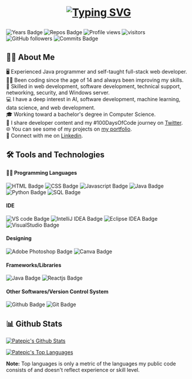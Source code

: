 <h1 align="center"> 

[![Typing SVG](https://readme-typing-svg.herokuapp.com?size=36&center=true&vCenter=true&width=500&lines=Hey+There;I'm+Patrick+(He%2FThey))](https://git.io/typing-svg)

</h1>


![Years Badge](https://badges.pufler.dev/years/Patepic?&style=flat&color=black&labelColor=purple) ![Repos Badge](https://badges.pufler.dev/repos/Patepic?&style=flat&color=black&labelColor=indigo) ![Profile views](https://gpvc.arturio.dev/Patepic) ![visitors](https://visitor-badge-reloaded.herokuapp.com/badge?page_id=Patepic&lcolor=red&color=black) ![GitHub followers](https://img.shields.io/github/followers/Patepic?label=Followers&style=flat&color=black&labelColor=blue) ![Commits Badge](https://badges.pufler.dev/commits/yearly/Patepic?&style=flat&color=black&labelColor=magenta)

## 🙋‍♂️ About Me

<p>
  🖥 Experienced Java programmer and self-taught full-stack web developer.<br/>
  👨‍💻 Been coding since the age of 14 and always been improving my skills.<br/>
  📱 Skilled in web development, software development, technical support, networking, security, and Windows server.<br/>
  💻 I have a deep interest in AI, software development, machine learning, data science, and web development.<br/>
  🎓 Working toward a bachelor's degree in Computer Science.<br/>
  🤖 I share developer content and my #100DaysOfCode journey on <a href="https://twitter.com/PatricksCode">Twitter</a>.<br/>
  🌐 You can see some of my projects on <a href="https://patrickcoulter.me">my portfolio</a>.<br/>
  🔗 Connect with me on <a href="https://www.linkedin.com/in/patrick-coulter-0582a3211/">Linkedin</a>.
</p>


## 🛠️ Tools and Technologies 

#### 👨‍💻 Programming Languages

![HTML Badge](https://img.shields.io/badge/-HTML-E34F26?style=flat&labelColor=black&logo=html5&logoColor=E34F26) ![CSS Badge](https://img.shields.io/badge/-CSS-1572B6?style=flat&labelColor=black&logo=css3&logoColor=1572B6) ![Javascript Badge](https://img.shields.io/badge/-Javascript-F7DF1E?style=flat&labelColor=black&logo=javascript&logoColor=F7DF1E) ![Java Badge](https://img.shields.io/badge/-Java-007396?style=flat&labelColor=black&logo=java&logoColor=007396) ![Python Badge](https://img.shields.io/badge/-Python-3776AB?style=flat&labelColor=black&logo=python&logoColor=3776AB) ![SQL Badge](https://img.shields.io/badge/-SQL-4479A1?style=flat&labelColor=black&logo=MySQL&logoColor=4479A1) 

####  IDE
![VS code Badge](https://img.shields.io/badge/-VS_code-007ACC?style=flat&labelColor=black&logo=VisualStudioCode&logoColor=007ACC) ![IntelliJ IDEA Badge](https://img.shields.io/badge/-IntelliJ_IDEA-FD305B?style=flat&labelColor=black&logo=IntelliJIDEA&logoColor=white) ![Eclipse IDEA Badge](https://img.shields.io/badge/-Eclipse-F37626?style=flat&labelColor=black&logo=Eclipse&logoColor=white) ![VisualStudio Badge](https://img.shields.io/badge/-VisualStudio-5C2D91?style=flat&labelColor=black&logo=VisualStudio&logoColor=5C2D91)

#### Designing 
![Adobe Photoshop Badge](https://img.shields.io/badge/-Adobe_Photoshop-31A8FF?style=flat&labelColor=black&logo=AdobePhotoshop&logoColor=31A8FF) ![Canva Badge](https://img.shields.io/badge/-Canva-00C4CC?style=flat&labelColor=black&logo=Canva&logoColor=00C4CC)

#### Frameworks/Libraries
![Java Badge](https://img.shields.io/badge/-JavaFX-007396?style=flat&labelColor=black&logo=java&logoColor=007396) ![Reactjs Badge](https://img.shields.io/badge/-React-61DAFB?style=flat&labelColor=black&logo=react&logoColor=61DAFB)

#### Other Softwares/Version Control System
![Github Badge](https://img.shields.io/badge/-Github-black?style=flat&labelColor=black&logo=Github&logoColor=white) ![Git Badge](https://img.shields.io/badge/-Git-F05032?style=flat&labelColor=black&logo=Git&logoColor=F05032)



## 📊 Github Stats

<a href="https://github.com/anuraghazra/github-readme-stats"><img alt="Patepic's Github Stats" src="https://github-readme-stats.vercel.app/api?username=Patepic&show_icons=true&count_private=true&theme=react&hide_border=true&bg_color=0D1117"></a>

<a href="https://github.com/anuraghazra/github-readme-stats"><img alt="Patepic's Top Languages" src="https://github-readme-stats.vercel.app/api/top-langs/?username=Patepic&langs_count=8&layout=compact&theme=react&hide_border=true&bg_color=0D1117"></a>
  
  <b>Note:</b> Top languages is only a metric of the languages my public code consists of and doesn't reflect experience or skill level.
